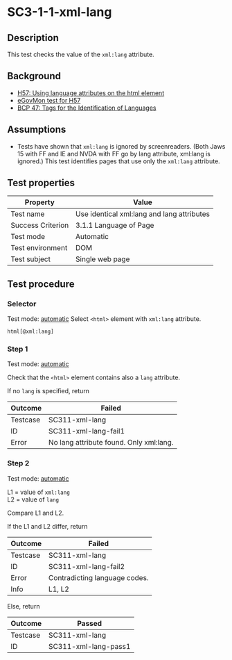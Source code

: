 # SC3-1-1-xml-lang

## Description
This test checks the value of the `xml:lang` attribute.


## Background
- [H57: Using language attributes on the html element](http://www.w3.org/TR/2014/NOTE-WCAG20-TECHS-20140408/H57)
- [eGovMon test for H57](http://wiki.egovmon.no/wiki/SC3.1.1#Element_html)
- [BCP 47: Tags for the Identification of Languages](http://www.rfc-editor.org/rfc/bcp/bcp47.txt)


## Assumptions
- Tests have shown that `xml:lang` is ignored by screenreaders. (Both Jaws 15 with FF and IE and NVDA with FF go by lang attribute, xml:lang is ignored.) This test identifies pages that use only the  `xml:lang` attribute.


## Test properties
| Property          | Value
|-------------------|----
| Test name         | Use identical xml:lang and lang attributes
| Success Criterion | 3.1.1 Language of Page
| Test mode         | Automatic
| Test environment  | DOM
| Test subject      | Single web page


## Test procedure

### Selector
Test mode: [automatic][earl:automatic]
Select `<html>` element with `xml:lang` attribute.

`html[@xml:lang]`

### Step 1
Test mode: [automatic][earl:automatic]

Check that the `<html>` element contains also a `lang` attribute.

If no `lang` is specified, return

| Outcome  | Failed
|----------|-----
| Testcase | SC311-xml-lang
| ID       | SC311-xml-lang-fail1
| Error    | No lang attribute found. Only xml:lang.

### Step 2
Test mode: [automatic][earl:automatic]

L1 = value of `xml:lang`<br/>
L2 = value of `lang`

Compare L1 and L2.

If the L1 and L2 differ, return

| Outcome  | Failed
|----------|-----
| Testcase | SC311-xml-lang
| ID       | SC311-xml-lang-fail2
| Error    | Contradicting language codes.
| Info     | L1, L2

Else, return

| Outcome  | Passed
|----------|-----
| Testcase | SC311-xml-lang
| ID       | SC311-xml-lang-pass1



[earl:automatic]: ../earl/automatic.md
[earl:semiauto]: ../earl/semiauto.md
[earl:manual]: ../earl/manual.md